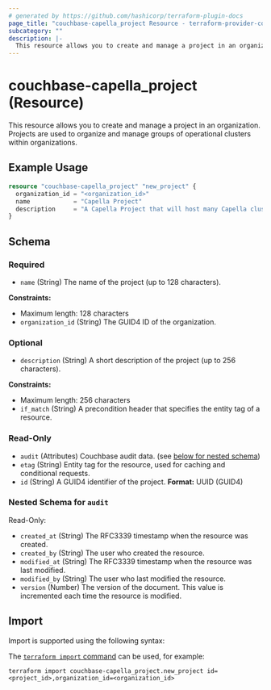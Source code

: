 ```yaml
---
# generated by https://github.com/hashicorp/terraform-plugin-docs
page_title: "couchbase-capella_project Resource - terraform-provider-couchbase-capella"
subcategory: ""
description: |-
  This resource allows you to create and manage a project in an organization. Projects are used to organize and manage groups of operational clusters within organizations.
---
```


# couchbase-capella_project (Resource)

This resource allows you to create and manage a project in an organization. Projects are used to organize and manage groups of operational clusters within organizations.

## Example Usage

```terraform
resource "couchbase-capella_project" "new_project" {
  organization_id = "<organization_id>"
  name            = "Capella Project"
  description     = "A Capella Project that will host many Capella clusters."
}
```

<!-- schema generated by tfplugindocs -->
## Schema

### Required

- `name` (String) The name of the project (up to 128 characters).

**Constraints:**
  - Maximum length: 128 characters
- `organization_id` (String) The GUID4 ID of the organization.

### Optional

- `description` (String) A short description of the project (up to 256 characters).

**Constraints:**
  - Maximum length: 256 characters
- `if_match` (String) A precondition header that specifies the entity tag of a resource.

### Read-Only

- `audit` (Attributes) Couchbase audit data. (see [below for nested schema](#nestedatt--audit))
- `etag` (String) Entity tag for the resource, used for caching and conditional requests.
- `id` (String) A GUID4 identifier of the project.
**Format:** UUID (GUID4)

<a id="nestedatt--audit"></a>
### Nested Schema for `audit`

Read-Only:

- `created_at` (String) The RFC3339 timestamp when the resource was created.
- `created_by` (String) The user who created the resource.
- `modified_at` (String) The RFC3339 timestamp when the resource was last modified.
- `modified_by` (String) The user who last modified the resource.
- `version` (Number) The version of the document. This value is incremented each time the resource is modified.

## Import

Import is supported using the following syntax:

The [`terraform import` command](https://developer.hashicorp.com/terraform/cli/commands/import) can be used, for example:

```shell
terraform import couchbase-capella_project.new_project id=<project_id>,organization_id=<organization_id>
```

